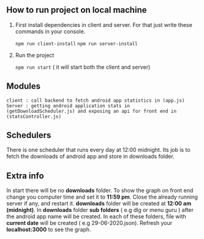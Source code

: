 ## How to run project on local machine
1) First install dependencies in client and server. For that just write these commands in your console.

    `npm run client-install`
    `npm run server-install`

2) Run the project

    `npm run start` ( it will start both the client and server)

## Modules

    client : call backend to fetch android app statistics in (app.js)
    Server : getting android application stats in (getDownloadScheduler.js) and exposing an api for front end in (statsController.js)
    

## Schedulers
There is one scheduler that runs every day at 12:00 midnight. Its job is to fetch the downloads of android app and store in downloads folder.

## Extra info
In start there will be no **downloads** folder. To show the graph on front end change you computer time 
and set it to **11:59 pm**. Close the already running server if any, and restart it. **downloads** folder
will be created at **12:00 am (midnight)**. In **downloads** folder **sub folders** ( e.g dlg or menu guru )
after the android app name will be created. In each of these folders, file with **current date** will be 
created ( e.g 29-06-2020.json). Refresh your **localhost:3000** to see the graph.
